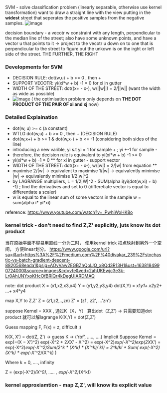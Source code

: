 SVM - solve classification problem (linearly separable, otherwise use kernel transformation) 
want to draw a straight line with the view putting in the **widest** street that seperates the positive samples from the negative samples. 
![image](https://user-images.githubusercontent.com/90355504/144755453-3277dcea-808d-457e-b0b2-c1a70d8dbc02.png)

decision boundary - a vecotr w constraint with any length, perpendicular to the median line of the street; also have some unknown points, and have a vector u that points to it -> project to the vecotr u down on to one that is perpendicular to the street to figure out the unkown is on the irght or left side of the street. THE FURTHER, THE RIGHT

### Developments for SVM 
- DECISION RULE: dot(w,u) + b >= 0 , then +
- SUPPORT VECOTR: yi(xi*w + b) -1 = 0 for xi in gutter 
- WIDTH OF THE STREET: dot((x+ - x-), w/||w||) = 2/||w|| (want the width as wide as possible)
- ![image](https://user-images.githubusercontent.com/90355504/144757571-2cb23b16-7b53-4e38-9878-c51af81ba218.png) ( the optimisation problem only depends on **THE DOT PRODUCT OF THE PAIR OF xi and xj** now)

### Detailed Explaination 
- dot(w, u) >= c (a constant) 
- WTLG dot(w,u) + b >= 0 , then + (DECISION RULE) 
- dot(w,x+) + b >= 1 & dot(w,x-) + b <= -1 (considering both sides of the line)
- introducing a new varible, yi s.t yi = 1 for sample + ; yi +-1 for sample -
- therefore, the decision rule is equivalent to yi(xi*w + b) -1 >= 0 
- yi(xi*w + b) -1 = 0 ** for xi in gutter - support vector
- WIDTH OF THE STREET: dot((x+ - x-), w/|w|) = 2/|w| from equation ** 
- maximise 2/|w| -> equivalent to maximise 1/|w| -> equivalently minimise |w| -> equivalently minimise 1/2|w|^2
- by LAGRANGE multipliers, L = 1/2|W|^2 - SUM(alpha i(yi(dot(w,xi) + b) -1) ; find the derivatives and set to 0 (differetiate vector is equal to differentiate a scaler) 
- w is equal to the linear sum of some vectors in the sample w = sum(alpha i* yi*xi) 


reference: https://www.youtube.com/watch?v=_PwhiWxHK8o

### kernel trick - don't need to find Z,Z' explicitly, juts know its dot product
当在原始平面不容易用直线一分为二时， 使用kernel trick 把点映射到另外一个空间， 方便linear划分。 
https://www.google.com/url?sa=i&url=https%3A%2F%2Fmedium.com%2F%40divakar_239%2Fstochastic-vs-batch-gradient-descent-8820568eada1&psig=AOvVaw2EGBZhQoIJQ_x8Qd3R13H1&ust=1638184990724000&source=images&cd=vfe&ved=2ahUKEwjc3e3k-Lr0AhUNYxoKHcOfBRIQr4kDegUIARDMAQ


note: dot product 
X = (x1,x2,x3,x4)
Y = (y1,y2,y3,y4)
dot(X,Y) = x1*y1+ x2*y2+ ...+ x4*y4

map X,Y to Z,Z'
Z = (z1,z2,..,zn)
Z' = (z1', z2', ...'zn')

suppose Kernel = XXX , 通过K（X，Y） 算出dot（Z,Z') -> 只需要知道dot product 就可以解lagrange 
K(X,Y) = dot(Z,Z') 

Guess mapping F, F(x) = z, difficult ;(

K(X, X’) = dot(Z, Z’)  -> guess K -> (‘rbf’, ….., ….)
Implicit 
         Suppose Kernel = exp(−(X − X’)^2)
         exp(-X^2 + 2*X*X’ - X’^2)
= exp(-X^2)*exp(-X’^2)*exp(2*X*X’)
= exp(-X^2)*exp(-X’^2)*Sum(2^k * (X^k) * (X’^k)/ k!)
= 2^k/k! * Sum( exp(-X^2)*(X^k) * exp(-X’^2)*(X’^k) )

Where k = 0, …., infinity


Z = (exp(-X^2)*(X^0),   …..  , exp(-X^2)*(X^k))

### kernel approxiamtion - map Z,Z', will know its explicit value
